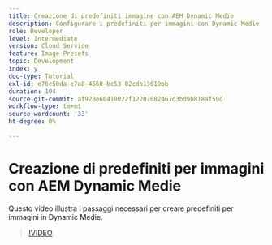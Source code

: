 ```yaml
---
title: Creazione di predefiniti immagine con AEM Dynamic Medie
description: Configurare i predefiniti per immagini con Dynamic Medie
role: Developer
level: Intermediate
version: Cloud Service
feature: Image Presets
topic: Development
index: y
doc-type: Tutorial
exl-id: e76c50da-e7a8-4560-bc53-02cdb13619bb
duration: 104
source-git-commit: af928e60410022f12207082467d3bd9b818af59d
workflow-type: tm+mt
source-wordcount: '33'
ht-degree: 0%

---
```


# Creazione di predefiniti per immagini con AEM Dynamic Medie

Questo video illustra i passaggi necessari per creare predefiniti per immagini in Dynamic Medie.

>[!VIDEO](https://video.tv.adobe.com/v/335459?quality=12&learn=on)
